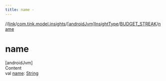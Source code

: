 ```yaml
---
title: name -
---
```

//[link](../../../index.md)/[com.tink.model.insights](../../index.md)/[[androidJvm]InsightType](../index.md)/[BUDGET_STREAK](index.md)/[name](name.md)



# name  
[androidJvm]  
Content  
val [name](name.md): [String](https://kotlinlang.org/api/latest/jvm/stdlib/kotlin/-string/index.html)  



